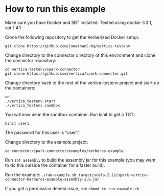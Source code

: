 # How to run this example

Make sure you have Docker and SBT installed. Tested using docker 3.3.1, sbt 1.4.1

Clone the following repository to get the Kerberized Docker setup:
```
git clone https://github.com/jonathanl-bq/vertica-testenv
```

Change directory to the connector directory of this environment and clone the connector repository:
```
cd vertica-testenv/spark-connector
git clone https://github.com/vertica/spark-connector.git
```

Change directory back to the root of the vertica-testenv project and start up the containers:
```
cd ..
./vertica_testenv start
./vertica_testenv sandbox
```

You will now be in the sandbox container. Run kinit to get a TGT:
```
kinit user1
```

The password for this user is "user1".

Change directory to the example project:
```
cd connector/spark-connector/examples/kerberos-example
```

Run `sbt assembly` to build the assembly jar for this example (you may want to do this outside the container for a faster build).

Run the example:
`./run-example.sh target/scala-2.12/spark-vertica-connector-kerberos-example-assembly-1.0.jar`

If you get a permission denied issue, run `chmod +x run-example.sh`